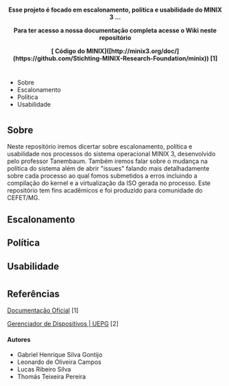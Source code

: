 <h4 align="center">	
  Esse projeto é focado em escalonamento, política e usabilidade do MINIX 3 ...<p>
  Para ter acesso a nossa documentação completa acesse o Wiki neste repositório <p>
	[ Código do MINIX]([http://minix3.org/doc/](https://github.com/Stichting-MINIX-Research-Foundation/minix)) [1]

</h4>
<h1></h1>

* Sobre
* Escalonamento
* Política
* Usabilidade

<h1></h1>

<h2>Sobre</h2>

Neste repositório iremos dicertar sobre escalonamento, política e usabilidade nos processos do sistema operacional MINIX 3, desenvolvido pelo professor Tanembaum.
Também iremos falar sobre o mudança na política do sistema além de abrir "issues" falando mais detalhadamente sobre cada processo ao qual fomos submetidos a erros
incluindo a compilação do kernel e a virtualização da ISO gerada no processo. Este repositório tem fins acadêmicos e foi produzido para comunidade do CEFET/MG.

<h2>Escalonamento</h2>

<h2>Política</h2>

<h2>Usabilidade</h2>

<h1></h1>

## Referências

[Documentação Oficial](http://minix3.org/doc/) [1]

[Gerenciador de Dispositivos | UEPG](https://deinfo.uepg.br/~alunoso/2019/SO/MINIX/DISPOSITIVOS/site%20rea/#:~:text=Entrada%20e%20saida%20minix%20No%20Minix%2C%20drivers%20de,pode%20fazer%20e%20aumente%20a%20estabilidade%20do%20sistema) [2]

#### Autores
	
- Gabriel Henrique Silva Gontijo
- Leonardo de Oliveira Campos
- Lucas Ribeiro Silva
- Thomás Teixeira Pereira

